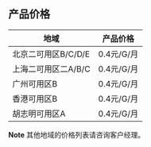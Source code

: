 ## 产品价格

| 地域        | 产品价格     |
| --------- | -------- |
| 北京二可用区B/C/D/E | 0.4元/G/月 |
| 上海二可用区二A/B/C | 0.4元/G/月 |
| 广州可用区B        | 0.4元/G/月 |
| 香港可用区B        | 0.4元/G/月 |
| 胡志明可用区A        | 0.4元/G/月 |

**Note** 其他地域的价格列表请咨询客户经理。
